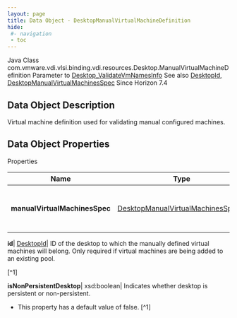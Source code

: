 ```yaml
---
layout: page
title: Data Object - DesktopManualVirtualMachineDefinition
hide:
 #- navigation
 - toc
---
```






Java Class
    com.vmware.vdi.vlsi.binding.vdi.resources.Desktop.ManualVirtualMachineDefinition
Parameter to
     [Desktop_ValidateVmNamesInfo](vdi.resources.Desktop.md#validateVmNamesInfo)
See also
     [DesktopId](vdi.entity.DesktopId.md), [DesktopManualVirtualMachinesSpec](vdi.resources.Desktop.ManualVirtualMachinesSpec.md)
Since 
    Horizon 7.4

## Data Object Description 

Virtual machine definition used for validating manual configured machines. 

## Data Object Properties

Properties

Name |  Type |  Description   
---|---|---  
**manualVirtualMachinesSpec**| [DesktopManualVirtualMachinesSpec[]](vdi.resources.Desktop.ManualVirtualMachinesSpec.md)|  List of manually defined virtual machines   
  
**id**| [DesktopId](vdi.entity.DesktopId.md)|  ID of the desktop to which the manually defined virtual machines will belong. Only required if virtual machines are being added to an existing pool.   


[^1]

  
**isNonPersistentDesktop**|  xsd:boolean|  Indicates whether desktop is persistent or non-persistent.   


  * This property has a default value of false.
[^1]

  
  

  

